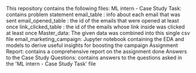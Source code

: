 This repository contains the following files:
ML intern - Case Study Task: contains problem statement
email_table : info about each email that was sent
email_opened_table : the id of the emails that were opened at least once
link_clicked_table : the id of the emails whose link inside was clicked at least once
Master_data: The given data was combined into this single csv file
email_marketing_campaign: Jupyter notebook containing the EDA and models to derive useful insights for boosting the campaign
Assignment Report: contains a comprehensive report on the assignment done
Answers to the Case Study Questions: contains answers to the questions asked in the 'ML intern - Case Study Task' file
